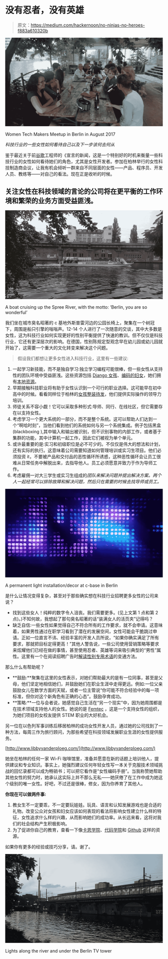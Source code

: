 # 没有忍者，没有英雄

> 原文：<https://medium.com/hackernoon/no-ninjas-no-heroes-f883a610320b>

![](img/094d6d249f39ed29a2fba60a7c0e9621.png)

Women Tech Makers Meetup in Berlin in August 2017

*科技行业的一些女性如何看待自己以及下一步该何去何从*

鉴于最近关于前[谷歌](https://hackernoon.com/tagged/google)工程师的《宣言的新闻，这是一个特别好的时机来衡量一些科技行业的女性如何看待她们的角色，尤其是女性开发者。参加在柏林举行的女性科技制造商会议，让我有机会倾听一群来自不同层面的女性——产品、程序员、开发人员、教练等——对自己的看法。现在正是收听的时候。

## 关注女性在科技领域的言论的公司将在更平衡的工作环境和繁荣的业务方面受益匪浅。

![](img/f16732b9ddf51896b5fca8978dd93e95.png)

A boat cruising up the Spree River, with the motto: ‘Berlin, you are so wonderful’

我们坐在城市臭名昭著的 c 基地外斯普雷河边的公园长椅上，聚集在一个树冠下，周围是船只引擎的嗡嗡声。12-14 个人进行了一次随意的交谈，其中大多数是女性，这为科技行业如何实现更好的性别平衡提供了快速的教训。但不仅仅是科技行业，它还有更深层次的影响。在德国，性别陈规定型观念早在幼儿园或幼儿园就开始了，这需要一个重大的文化转变来解决这个问题。

> 假设我们都想让更多女性进入科技行业，这里有一些建议:

1.  一起学习新技能，而不是独自学习:独立学习编程可能很棒，但一些女性从支持性的团队环境中受益匪浅。这些资源包括 [Django 女孩](https://djangogirls.org/)、[编码的妇女](https://www.womenwhocode.com/)，她们拥有[本地资源](https://www.meetup.com/Women-Who-Code-Berlin-Germany/)。
2.  早期接触科技职业将有助于女性认识到一个可行的职业选择。这可能早在初中高中的时候。看看同样位于柏林的[女孩整装待发](http://www.girlsgearingup.org/)，他们提供实际操作的领导力培训。
3.  师徒关系不容小觑！它可以采取多种形式:导师、同行、在线社区，但它需要存在以支持女性。
4.  考虑学习一个更大系统的一部分，而不是整个系统。这可以帮助人们达到一个“啊哈时刻”，当他们看到他们的系统如何与另一个系统集成。例子包括黑盒(blackboxing ),其中输入和输出被识别，但不识别事物的内部工作，或者基于集群的功能，其中计算机一起工作，因此它们被视为单个单元。
5.  或许最重要的是:实习和初级职位是必不可少的。不仅仅是伟大的想法和计划，还有实际的执行。这意味着公司需要知道如何管理培训或实习生项目。他们必须投资 it，不要被产品和交付品的恶性循环所诱惑，这种恶性循环会让员工很难从日常任务中解脱出来，去指导他人。员工必须愿意并致力于作为导师工作。
6.  考虑雇佣一对大三学生或实习生组成的*团队来解决问题并提出解决方案。两个人一起经常可以排除故障和解决问题，然后只在需要的时候去找导师或员工。*

![](img/84df3c1dddc6d19953e0e001cd14912c.png)

A permanent light installation/decor at c-base in Berlin

是什么让情况变得复杂，甚至对于那些确实想在科技行业招聘更多女性的公司来说？

*   找到这些女人！纯粹的数字令人沮丧。我们需要更多。(见上文第 1 点和第 2 点)。)不知何故，我想起了那句臭名昭著的话“装满女人的活页夹”记得吗？
*   缺乏自信:一些女性如果觉得自己不符合所有的工作要求，就不会申请。这意味着，如果男性通过在职学习看到了潜在的发展空间，女性可能会干脆跳过申请。正如一位直言不讳、经验丰富的开发人员所说，“如果你确实满足了所有要求，那就把目标定得更高！”其他人警告说，一些公司使用营销策略等要求来炫耀他们已经在做的事情，甚至使用忍者、英雄等词来吸引典型的“男性”属性。这里有一个在阅读招聘广告时[解读性别专用术语](http://gender-decoder.katmatfield.com/)的变通方法。

那么什么有帮助呢？

*   **鼓励:**聚集在这里的女性表示，对她们帮助最大的是有一位同事，甚至是父母，他们坚定地相信她们，并鼓励她们在职业生涯中走得更远。例如:一位父亲鼓励女儿在数学方面的天赋，或者一位主管说“你可能不符合经验中的每一项标准，但你对这个新角色有正确的心态”。鼓励孕育成功。
*   **策略:**一位与会者说，她感觉自己生活在“另一个现实”中，因为她周围都是在技术领域支持他人的女性。她说的是 [Femtec](https://www.femtec.org/en/femtec-promoting-talents-1) ，这是一个支持女性的组织，为她们项目的女校友提供 STEM 职业的大好机会。

另一位在以色列军事训练后移居柏林的成功女性开发人员，通过她的公司找到了一种方法，每周三作为旅行顾问，为那些希望在科技领域发展职业生涯的女性提供服务。

[http://www.libbyvanderploeg.com/](http://www.libbyvanderploeg.com/)

她坐在柏林的任何一家 Wi-Fi 咖啡馆里，准备并愿意在新的话题上培训他人，提供建议和专业知识。事实上，她强烈建议任何年轻女性写一本关于克服技术领域挑战的回忆录都可以成为畅销书；可以把它看作是“女性编码手册”。当我称赞她帮助其他女性的努力时，她承认这实际上并不那么无私——她厌倦了在工作中成为她这个级别的唯一女性。好吧，不过还是很棒，修女，因为你养育了其他人。

**你现在可以做两件事:**

1.  教女生不一定要乖，不一定要玩娃娃。玩具、语言和认知发展游戏也是合适的礼物。改变公众对女孩和妇女应该如何表现的看法将影响女性建立什么样的特征，女性追求什么样的兴趣，从而影响她们的成功率。从长远来看，这将对我们的社会结构产生积极影响。
2.  为了促进你自己的教育，查看一下像[卡恩学院](https://www.khanacademy.org/)、[代码学院](https://www.codecademy.com/)和 [Github](https://github.com/) 这样的资源。

如果你有更多的经验或技巧分享，请。谢了。

![](img/449f9d5a2f15bb098db20b7f9887d8ab.png)

Lights along the river and under the Berlin TV tower